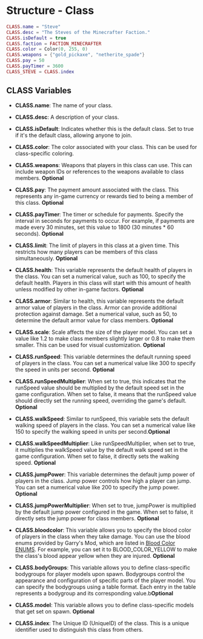 # Structure - Class

```lua
CLASS.name = "Steve"
CLASS.desc = "The Steves of the Minecrafter Faction."
CLASS.isDefault = true
CLASS.faction = FACTION_MINECRAFTER
CLASS.color = Color(0, 255, 0)
CLASS.weapons = {"gold_pickaxe", "netherite_spade"}
CLASS.pay = 50
CLASS.payTimer = 3600
CLASS_STEVE = CLASS.index
```

## CLASS Variables

- **CLASS.name**: The name of your class.

- **CLASS.desc**: A description of your class.

- **CLASS.isDefault**: Indicates whether this is the default class. Set to true if it's the default class, allowing anyone to join.

- **CLASS.color**: The color associated with your class. This can be used for class-specific coloring.

- **CLASS.weapons**: Weapons that players in this class can use. This can include weapon IDs or references to the weapons available to class members. **Optional**

- **CLASS.pay**: The payment amount associated with the class. This represents any in-game currency or rewards tied to being a member of this class. **Optional**

- **CLASS.payTimer**: The timer or schedule for payments. Specify the interval in seconds for payments to occur. For example, if payments are made every 30 minutes, set this value to 1800 (30 minutes \* 60 seconds). **Optional**

- **CLASS.limit**: The limit of players in this class at a given time. This restricts how many players can be members of this class simultaneously. **Optional**

- **CLASS.health**: This variable represents the default health of players in the class. You can set a numerical value, such as 100, to specify the default health. Players in this class will start with this amount of health unless modified by other in-game factors. **Optional**

- **CLASS.armor**: Similar to health, this variable represents the default armor value of players in the class. Armor can provide additional protection against damage. Set a numerical value, such as 50, to determine the default armor value for class members. **Optional**

- **CLASS.scale**: Scale affects the size of the player model. You can set a value like 1.2 to make class members slightly larger or 0.8 to make them smaller. This can be used for visual customization. **Optional**

- **CLASS.runSpeed**: This variable determines the default running speed of players in the class. You can set a numerical value like 300 to specify the speed in units per second. **Optional**

- **CLASS.runSpeedMultiplier**: When set to true, this indicates that the runSpeed value should be multiplied by the default speed set in the game configuration. When set to false, it means that the runSpeed value should directly set the running speed, overriding the game's default. **Optional**

- **CLASS.walkSpeed**: Similar to runSpeed, this variable sets the default walking speed of players in the class. You can set a numerical value like 150 to specify the walking speed in units per second.**Optional**

- **CLASS.walkSpeedMultiplier**: Like runSpeedMultiplier, when set to true, it multiplies the walkSpeed value by the default walk speed set in the game configuration. When set to false, it directly sets the walking speed. **Optional**

- **CLASS.jumpPower**: This variable determines the default jump power of players in the class. Jump power controls how high a player can jump. You can set a numerical value like 200 to specify the jump power. **Optional**

- **CLASS.jumpPowerMultiplier**: When set to true, jumpPower is multiplied by the default jump power configured in the game. When set to false, it directly sets the jump power for class members. **Optional**

- **CLASS.bloodcolor**: This variable allows you to specify the blood color of players in the class when they take damage. You can use the blood enums provided by Garry's Mod, which are listed in [Blood Color ENUMS](https://wiki.facepunch.com/gmod/Enums/BLOOD_COLOR). For example, you can set it to BLOOD_COLOR_YELLOW to make the class's blood appear yellow when they are injured. **Optional**

- **CLASS.bodyGroups**: This variable allows you to define class-specific bodygroups for player models upon spawn. Bodygroups control the appearance and configuration of specific parts of the player model. You can specify the bodygroups using a table format. Each entry in the table represents a bodygroup and its corresponding value.b**Optional**

- **CLASS.model**: This variable allows you to define class-specific models that get set on spawn. **Optional** 

- **CLASS.index**: The Unique ID (UniqueID) of the class. This is a unique identifier used to distinguish this class from others.
